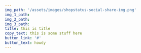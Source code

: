 ```yaml
---
img_path: '/assets/images/shopstatus-social-share-img.png'
img_1_path:
img_2_path:
img_3_path:
title: this is title
copy_text: this is some stuff here
button_link: '#'
button_text: howdy
---
```

